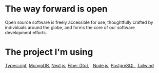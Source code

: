 # The way forward is open
Open source software is freely accessible for use, thoughtfully crafted by individuals around the globe, and forms the core of our software development efforts.

# The project I'm using

[Typescript](https://www.typescriptlang.org/), [MongoDB](https://www.mongodb.com/), [Next.js](https://nextjs.org/), [Fiber (Go)](https://gofiber.io/), , [Node.js](https://nodejs.org/en), [PostgreSQL](https://www.postgresql.org/), [Tailwind](https://tailwindcss.com/)

<!-- Proudly created with GPRM ( https://gprm.itsvg.in ) -->
